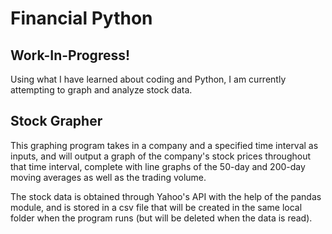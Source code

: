 # Financial Python

## Work-In-Progress!
Using what I have learned about coding and Python, I am currently attempting to graph and analyze stock data. 

## Stock Grapher
This graphing program takes in a company and a specified time interval as inputs, and will output a graph of the 
company's stock prices throughout that time interval, complete with line graphs of the 50-day and 200-day moving 
averages as well as the trading volume. 


The stock data is obtained through Yahoo's API with the help of the pandas module, and is stored in a csv file that
will be created in the same local folder when the program runs (but will be deleted when the data is read).
